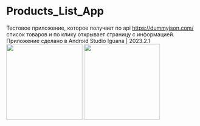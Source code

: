 # Products_List_App
Тестовое приложение, которое получает по api https://dummyjson.com/ список товаров и по клику открывает страницу с информацией.
Приложение сделано в Android Studio Iguana | 2023.2.1\
<img width="200"  src= "https://github.com/RekaEva/Products_List_App/assets/104134879/747a586b-5a11-40d7-9ce5-6a126ff5e687">
<img width="200"  src= "https://github.com/RekaEva/Products_List_App/assets/104134879/1c82cf09-32d1-4f2d-9aa0-8a78c647fb3e">


